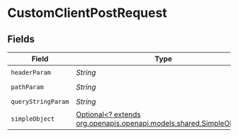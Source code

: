 # CustomClientPostRequest


## Fields

| Field                                                                                                      | Type                                                                                                       | Required                                                                                                   | Description                                                                                                | Example                                                                                                    |
| ---------------------------------------------------------------------------------------------------------- | ---------------------------------------------------------------------------------------------------------- | ---------------------------------------------------------------------------------------------------------- | ---------------------------------------------------------------------------------------------------------- | ---------------------------------------------------------------------------------------------------------- |
| `headerParam`                                                                                              | *String*                                                                                                   | :heavy_check_mark:                                                                                         | N/A                                                                                                        | headerValue                                                                                                |
| `pathParam`                                                                                                | *String*                                                                                                   | :heavy_check_mark:                                                                                         | N/A                                                                                                        | pathValue                                                                                                  |
| `queryStringParam`                                                                                         | *String*                                                                                                   | :heavy_check_mark:                                                                                         | N/A                                                                                                        | queryValue                                                                                                 |
| `simpleObject`                                                                                             | [Optional<? extends org.openapis.openapi.models.shared.SimpleObject>](../../models/shared/SimpleObject.md) | :heavy_minus_sign:                                                                                         | N/A                                                                                                        |                                                                                                            |